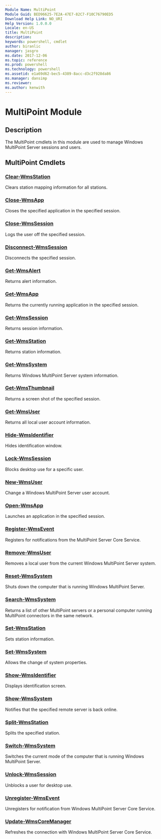 ```yaml
---
Module Name: MultiPoint
Module Guid: BED96625-7E2A-47E7-82C7-F10C76790ED5
Download Help Link: NO_URI
Help Version: 1.0.0.0
Locale: en-US
title: MultiPoint
description: 
keywords: powershell, cmdlet
author: biranlic
manager: jasgro
ms.date: 2017-12-06
ms.topic: reference
ms.prod: powershell
ms.technology: powershell
ms.assetid: e1a69d62-bec5-4389-8acc-d3c2f928da86
ms.manager: dansimp
ms.reviewer:
ms.author: kenwith
---
```


# MultiPoint Module
## Description
The MultiPoint cmdlets in this module are used to manage Windows MultiPoint Server sessions and users.

## MultiPoint Cmdlets
### [Clear-WmsStation](./Clear-WmsStation.md)
Clears station mapping information for all stations.

### [Close-WmsApp](./Close-WmsApp.md)
Closes the specified application in the specified session.

### [Close-WmsSession](./Close-WmsSession.md)
Logs the user off the specified session.

### [Disconnect-WmsSession](./Disconnect-WmsSession.md)
Disconnects the specified session.

### [Get-WmsAlert](./Get-WmsAlert.md)
Returns alert information.

### [Get-WmsApp](./Get-WmsApp.md)
Returns the currently running application in the specified session.

### [Get-WmsSession](./Get-WmsSession.md)
Returns session information.

### [Get-WmsStation](./Get-WmsStation.md)
Returns station information.

### [Get-WmsSystem](./Get-WmsSystem.md)
Returns Windows MultiPoint Server system information.

### [Get-WmsThumbnail](./Get-WmsThumbnail.md)
Returns a screen shot of the specified session.

### [Get-WmsUser](./Get-WmsUser.md)
Returns all local user account information.

### [Hide-WmsIdentifier](./Hide-WmsIdentifier.md)
Hides identification window.

### [Lock-WmsSession](./Lock-WmsSession.md)
Blocks desktop use for a specific user.

### [New-WmsUser](./New-WmsUser.md)
Change a Windows MultiPoint Server user account.

### [Open-WmsApp](./Open-WmsApp.md)
Launches an application in the specified session.

### [Register-WmsEvent](./Register-WmsEvent.md)
Registers for notifications from the MultiPoint Server Core Service.

### [Remove-WmsUser](./Remove-WmsUser.md)
Removes a local user from the current Windows MultiPoint Server system.

### [Reset-WmsSystem](./Reset-WmsSystem.md)
Shuts down the computer that is running Windows MultiPoint Server.

### [Search-WmsSystem](./Search-WmsSystem.md)
Returns a list of other MultiPoint servers or a personal computer running MultiPoint connectors in the same network.

### [Set-WmsStation](./Set-WmsStation.md)
Sets station information.

### [Set-WmsSystem](./Set-WmsSystem.md)
Allows the change of system properties.

### [Show-WmsIdentifier](./Show-WmsIdentifier.md)
Displays identification screen.

### [Show-WmsSystem](./Show-WmsSystem.md)
Notifies that the specified remote server is back online.

### [Split-WmsStation](./Split-WmsStation.md)
Splits the specified station.

### [Switch-WmsSystem](./Switch-WmsSystem.md)
Switches the current mode of the computer that is running Windows MultiPoint Server.

### [Unlock-WmsSession](./Unlock-WmsSession.md)
Unblocks a user for desktop use.

### [Unregister-WmsEvent](./Unregister-WmsEvent.md)
Unregisters for notification from Windows MultiPoint Server Core Service.

### [Update-WmsCoreManager](./Update-WmsCoreManager.md)
Refreshes the connection with Windows MultiPoint Server Core Service.

